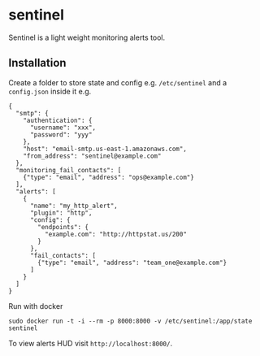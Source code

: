 sentinel
========

Sentinel is a light weight monitoring alerts tool.

Installation
------------

Create a folder to store state and config e.g. `/etc/sentinel` and a `config.json` inside it e.g.

```
{
  "smtp": {
    "authentication": {
      "username": "xxx",
      "password": "yyy"
    },
    "host": "email-smtp.us-east-1.amazonaws.com",
    "from_address": "sentinel@example.com"
  },
  "monitoring_fail_contacts": [
    {"type": "email", "address": "ops@example.com"}
  ],
  "alerts": [
    {
      "name": "my_http_alert",
      "plugin": "http",
      "config": {
        "endpoints": {
          "example.com": "http://httpstat.us/200"
        }
      },
      "fail_contacts": [
        {"type": "email", "address": "team_one@example.com"}
      ]
    }
  ]
}
```

Run with docker

```
sudo docker run -t -i --rm -p 8000:8000 -v /etc/sentinel:/app/state sentinel
```

To view alerts HUD visit `http://localhost:8000/`.
